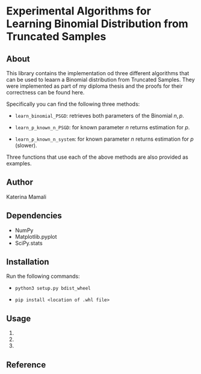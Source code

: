 # Experimental Algorithms for Learning Binomial Distribution from Truncated Samples


## About
This library contains the implementation od three different algorithms that can be used to leaarn a Binomial distribution from Truncated Samples.
They were implemented as part of my diploma thesis and the proofs for their correctness can be found here.

Specifically you can find the following three methods:

* `learn_binomial_PSGD`: retrieves both parameters of the Binomial $`n, p`$.

* `learn_p_known_n_PSGD`: for known parameter $`n`$ returns estimation for $`p`$.

* `learn_p_known_n_system`: for known parameter $n$ returns estimation for $`p`$ (slower).

Three functions that use each of the above methods are also provided as examples.


## Author
Katerina Mamali


## Dependencies
* NumPy
* Matplotlib.pyplot
* SciPy.stats

## Installation
Run the following commands:

* `python3 setup.py bdist_wheel`

* `pip install <location of .whl file>`

## Usage
1.

2.

3.

## Reference
